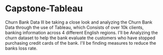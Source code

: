# Capstone-Tableau
Churn Bank Data
Ill be taking a close look and analyzing the Churn Bank Data through the use of Tableau, which Consists of over 10k clients, banking information across 4 different English regions. I'll be Analyzing the churn dataset to help the bank evaluate the customers who have stopped purchasing credit cards of the bank. I'll be finding measures to reduce the banks loss rate. 

